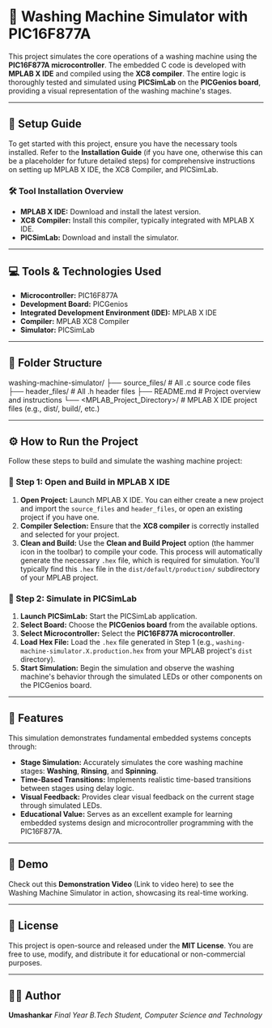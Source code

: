 # 🧺 Washing Machine Simulator with PIC16F877A

This project simulates the core operations of a washing machine using the **PIC16F877A microcontroller**. The embedded C code is developed with **MPLAB X IDE** and compiled using the **XC8 compiler**. The entire logic is thoroughly tested and simulated using **PICSimLab** on the **PICGenios board**, providing a visual representation of the washing machine's stages.

---

## 🧾 Setup Guide

To get started with this project, ensure you have the necessary tools installed. Refer to the **Installation Guide** (if you have one, otherwise this can be a placeholder for future detailed steps) for comprehensive instructions on setting up MPLAB X IDE, the XC8 Compiler, and PICSimLab.

### 🛠️ Tool Installation Overview

* **MPLAB X IDE:** Download and install the latest version.
* **XC8 Compiler:** Install this compiler, typically integrated with MPLAB X IDE.
* **PICSimLab:** Download and install the simulator.

---

## 💻 Tools & Technologies Used

* **Microcontroller:** PIC16F877A
* **Development Board:** PICGenios
* **Integrated Development Environment (IDE):** MPLAB X IDE
* **Compiler:** MPLAB XC8 Compiler
* **Simulator:** PICSimLab

---

## 📂 Folder Structure


washing-machine-simulator/
├── source_files/    # All .c source code files
├── header_files/    # All .h header files
├── README.md        # Project overview and instructions
└── <MPLAB_Project_Directory>/  # MPLAB X IDE project files (e.g., dist/, build/, etc.)


---

## ⚙️ How to Run the Project

Follow these steps to build and simulate the washing machine project:

### 🧱 Step 1: Open and Build in MPLAB X IDE

1.  **Open Project:** Launch MPLAB X IDE. You can either create a new project and import the `source_files` and `header_files`, or open an existing project if you have one.
2.  **Compiler Selection:** Ensure that the **XC8 compiler** is correctly installed and selected for your project.
3.  **Clean and Build:** Use the **Clean and Build Project** option (the hammer icon in the toolbar) to compile your code. This process will automatically generate the necessary `.hex` file, which is required for simulation. You'll typically find this `.hex` file in the `dist/default/production/` subdirectory of your MPLAB project.

### 🧪 Step 2: Simulate in PICSimLab

1.  **Launch PICSimLab:** Start the PICSimLab application.
2.  **Select Board:** Choose the **PICGenios board** from the available options.
3.  **Select Microcontroller:** Select the **PIC16F877A microcontroller**.
4.  **Load Hex File:** Load the `.hex` file generated in Step 1 (e.g., `washing-machine-simulator.X.production.hex` from your MPLAB project's `dist` directory).
5.  **Start Simulation:** Begin the simulation and observe the washing machine's behavior through the simulated LEDs or other components on the PICGenios board.

---

## 🎯 Features

This simulation demonstrates fundamental embedded systems concepts through:

* **Stage Simulation:** Accurately simulates the core washing machine stages: **Washing**, **Rinsing**, and **Spinning**.
* **Time-Based Transitions:** Implements realistic time-based transitions between stages using delay logic.
* **Visual Feedback:** Provides clear visual feedback on the current stage through simulated LEDs.
* **Educational Value:** Serves as an excellent example for learning embedded systems design and microcontroller programming with the PIC16F877A.

---

## 📸 Demo

Check out this **Demonstration Video** (Link to video here) to see the Washing Machine Simulator in action, showcasing its real-time working.

---

## 📑 License

This project is open-source and released under the **MIT License**. You are free to use, modify, and distribute it for educational or non-commercial purposes.

---

## 🙋‍♂️ Author

**Umashankar**
*Final Year B.Tech Student, Computer Science and Technology*
